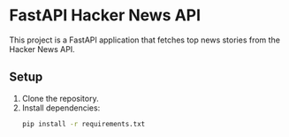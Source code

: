 # FastAPI Hacker News API

This project is a FastAPI application that fetches top news stories from the Hacker News API.

## Setup

1. Clone the repository.
2. Install dependencies:
   ```bash
   pip install -r requirements.txt

